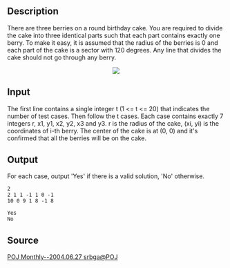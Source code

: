 <h2>Description</h2><p>There are three berries on a round birthday cake. You are required to divide the cake into three identical parts such that each part contains exactly one berry. To make it easy, it is assumed that the radius of the berries is 0 and each part of the cake is a sector with 120 degrees. Any line that divides the cake should not go through any berry.
</p><center><img src="images/1675_1.jpg"></center><h2>Input</h2><p>The first line contains a single integer t (1 &lt;= t &lt;= 20) that indicates the number of test cases. Then follow the t cases. Each case contains exactly 7 integers r, x1, y1, x2, y2, x3 and y3. r is the radius of the cake, (xi, yi) is the coordinates of i-th berry. The center of the cake is at (0, 0) and it's confirmed that all the berries will be on the cake.</p><h2>Output</h2><p>For each case, output 'Yes' if there is a valid solution, 'No' otherwise.</p><pre><code class="language-input1">2
2 1 1 -1 1 0 -1
10 0 9 1 8 -1 8
</code></pre><pre><code class="language-output1">Yes
No
</code></pre><h2>Source</h2><a href="searchproblem?field=source&amp;key=POJ+Monthly--2004.06.27+srbga%40POJ">POJ Monthly--2004.06.27 srbga@POJ</a>
